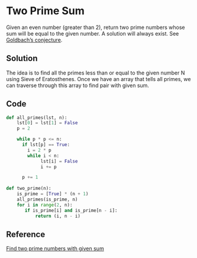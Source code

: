 # Two Prime Sum

Given an even number (greater than 2), return two prime numbers whose sum will be equal to the given number.
A solution will always exist. See [Goldbach’s conjecture](https://en.wikipedia.org/wiki/Goldbach%27s_conjecture).

## Solution

The idea is to find all the primes less than or equal to the given number N using Sieve of Eratosthenes. Once we have an array that tells all primes, we can traverse through this array to find pair with given sum.

## Code

```python
def all_primes(lst, n):
    lst[0] = lst[1] = False
    p = 2

    while p * p <= n:
      if lst[p] == True:
        i = 2 * p
        while i < n:
             lst[i] = False
             i += p

      p += 1
  
def two_prime(n):
    is_prime = [True] * (n + 1)
    all_primes(is_prime, n)
    for i in range(2, n):
       if is_prime[i] and is_prime[n - i]:
           return (i, n - i)
```

## Reference

[Find two prime numbers with given sum](https://www.geeksforgeeks.org/find-two-prime-numbers-with-given-sum/)